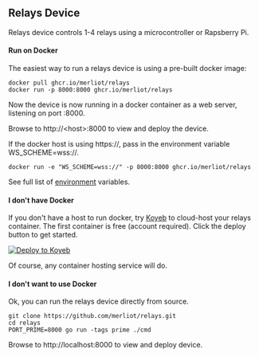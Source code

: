 ## Relays Device

Relays device controls 1-4 relays using a microcontroller or Rapsberry Pi.

#### Run on Docker

The easiest way to run a relays device is using a pre-built docker image:

```
docker pull ghcr.io/merliot/relays
docker run -p 8000:8000 ghcr.io/merliot/relays
```

Now the device is now running in a docker container as a web server, listening on port :8000.  

Browse to http://\<host\>:8000 to view and deploy the device.

If the docker host is using https://, pass in the environment variable WS_SCHEME=wss://.

```
docker run -e "WS_SCHEME=wss://" -p 8000:8000 ghcr.io/merliot/relays
```

See full list of [environment](https://github.com/merliot/device/blob/main/docs/environment.md) variables.

#### I don't have Docker

If you don't have a host to run docker, try [Koyeb](koyeb.com) to cloud-host your relays container.  The first container is free (account required).  Click the deploy button to get started.

[![Deploy to Koyeb](https://www.koyeb.com/static/images/deploy/button.svg)](https://app.koyeb.com/deploy?type=docker&image=ghcr.io/merliot/relays:main&name=relays&instance_type=free&ports=8000;http;/&env[WS_SCHEME]=wss://)

Of course, any container hosting service will do.

#### I don't want to use Docker

Ok, you can run the relays device directly from source.

```
git clone https://github.com/merliot/relays.git
cd relays
PORT_PRIME=8000 go run -tags prime ./cmd
```

Browse to http://localhost:8000 to view and deploy device.
